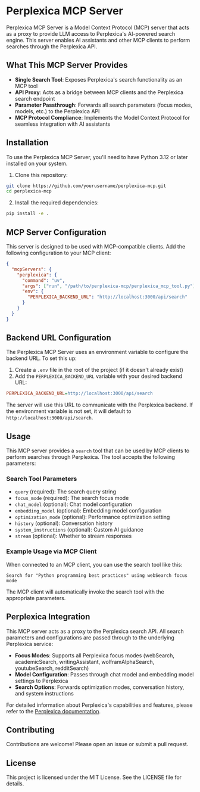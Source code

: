 # Perplexica MCP Server

Perplexica MCP Server is a Model Context Protocol (MCP) server that acts as a proxy to provide LLM access to Perplexica's AI-powered search engine. This server enables AI assistants and other MCP clients to perform searches through the Perplexica API.

## What This MCP Server Provides

- **Single Search Tool**: Exposes Perplexica's search functionality as an MCP tool
- **API Proxy**: Acts as a bridge between MCP clients and the Perplexica search endpoint
- **Parameter Passthrough**: Forwards all search parameters (focus modes, models, etc.) to the Perplexica API
- **MCP Protocol Compliance**: Implements the Model Context Protocol for seamless integration with AI assistants

## Installation

To use the Perplexica MCP Server, you'll need to have Python 3.12 or later installed on your system.

1. Clone this repository:

  ```bash
  git clone https://github.com/yourusername/perplexica-mcp.git
  cd perplexica-mcp
  ```

2. Install the required dependencies:

  ```bash
  pip install -e .
  ```

## MCP Server Configuration

This server is designed to be used with MCP-compatible clients. Add the following configuration to your MCP client:

```json
{
  "mcpServers": {
    "perplexica": {
      "command": "uv",
      "args": ["run", "/path/to/perplexica-mcp/perplexica_mcp_tool.py"],
      "env": {
        "PERPLEXICA_BACKEND_URL": "http://localhost:3000/api/search"
      }
    }
  }
}
```

## Backend URL Configuration

The Perplexica MCP Server uses an environment variable to configure the backend URL. To set this up:

1. Create a `.env` file in the root of the project (if it doesn't already exist)
2. Add the `PERPLEXICA_BACKEND_URL` variable with your desired backend URL:

```ini
PERPLEXICA_BACKEND_URL=http://localhost:3000/api/search
```

The server will use this URL to communicate with the Perplexica backend. If the environment variable is not set, it will default to `http://localhost:3000/api/search`.

## Usage

This MCP server provides a `search` tool that can be used by MCP clients to perform searches through Perplexica. The tool accepts the following parameters:

### Search Tool Parameters

- `query` (required): The search query string
- `focus_mode` (required): The search focus mode
- `chat_model` (optional): Chat model configuration
- `embedding_model` (optional): Embedding model configuration
- `optimization_mode` (optional): Performance optimization setting
- `history` (optional): Conversation history
- `system_instructions` (optional): Custom AI guidance
- `stream` (optional): Whether to stream responses

### Example Usage via MCP Client

When connected to an MCP client, you can use the search tool like this:

```none
Search for "Python programming best practices" using webSearch focus mode
```

The MCP client will automatically invoke the search tool with the appropriate parameters.

## Perplexica Integration

This MCP server acts as a proxy to the Perplexica search API. All search parameters and configurations are passed through to the underlying Perplexica service:

- **Focus Modes**: Supports all Perplexica focus modes (webSearch, academicSearch, writingAssistant, wolframAlphaSearch, youtubeSearch, redditSearch)
- **Model Configuration**: Passes through chat model and embedding model settings to Perplexica
- **Search Options**: Forwards optimization modes, conversation history, and system instructions

For detailed information about Perplexica's capabilities and features, please refer to the [Perplexica documentation](https://github.com/ItzCrazyKns/Perplexica).

## Contributing

Contributions are welcome! Please open an issue or submit a pull request.

## License

This project is licensed under the MIT License. See the LICENSE file for details.
